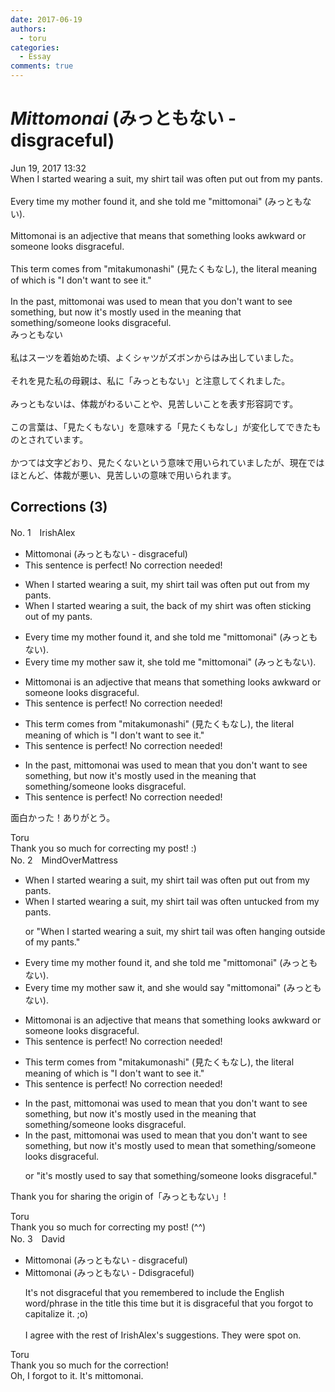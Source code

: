 ```yaml
---
date: 2017-06-19
authors:
  - toru
categories:
  - Essay
comments: true
---
```


# <strong><em>Mittomonai</strong></em> (みっともない - disgraceful)
<div class="date">Jun 19, 2017 13:32</div>
<div id="post"><div id="body_show_ori">
When I started wearing a suit, my shirt tail was often put out from my pants.<br/><br/>Every time my mother found it, and she told me "mittomonai" (みっともない).<br/><br/>Mittomonai is an adjective that means that something looks awkward or someone looks disgraceful.<br/><br/>This term comes from "mitakumonashi" (見たくもなし), the literal meaning of which is "I don't want to see it."<br/><br/>In the past, mittomonai was used to mean that you don't want to see something, but now it's mostly used in the meaning that something/someone looks disgraceful.
</div></div>

<!-- more -->

<div id="post_ja"><div id="body_show_mo">
みっともない<br/><br/>私はスーツを着始めた頃、よくシャツがズボンからはみ出していました。<br/><br/>それを見た私の母親は、私に「みっともない」と注意してくれました。<br/><br/>みっともないは、体裁がわるいことや、見苦しいことを表す形容詞です。<br/><br/>この言葉は、「見たくもない」を意味する「見たくもなし」が変化してできたものとされています。<br/><br/>かつては文字どおり、見たくないという意味で用いられていましたが、現在ではほとんど、体裁が悪い、見苦しいの意味で用いられます。
</div></div>

## Corrections (3)
<div id="block"><div class="first_name"> No. 1　<span class="just_name">IrishAlex</span></div><div id="block2">
<ul class="correction_field">
<li class="incorrect">Mittomonai (みっともない - disgraceful)</li>
<li class="corrected perfect">This sentence is perfect! No correction needed!</li>
</ul>
<ul class="correction_field">
<li class="incorrect">When I started wearing a suit, my shirt tail was often put out from my pants.</li>
<li class="corrected correct">
When I started wearing a suit, <span class="f_blue">the back of </span>my shirt was often <span class="f_blue">sticking </span>out <span class="f_blue">of </span>my pants.
</li>
</ul>
<ul class="correction_field">
<li class="incorrect">Every time my mother found it, and she told me "mittomonai" (みっともない).</li>
<li class="corrected correct">
Every time my mother <span class="f_blue">saw </span>it, she told me "mittomonai" (みっともない).
</li>
</ul>
<ul class="correction_field">
<li class="incorrect">Mittomonai is an adjective that means that something looks awkward or someone looks disgraceful.</li>
<li class="corrected perfect">This sentence is perfect! No correction needed!</li>
</ul>
<ul class="correction_field">
<li class="incorrect">This term comes from "mitakumonashi" (見たくもなし), the literal meaning of which is "I don't want to see it."</li>
<li class="corrected perfect">This sentence is perfect! No correction needed!</li>
</ul>
<ul class="correction_field">
<li class="incorrect">In the past, mittomonai was used to mean that you don't want to see something, but now it's mostly used in the meaning that something/someone looks disgraceful.</li>
<li class="corrected perfect">This sentence is perfect! No correction needed!</li>
</ul>
<p class="comment_small">
 面白かった！ありがとう。
</p>

</div><div class="name"><span class="just_name">Toru</span><br>
Thank you so much for correcting my post! :)
</div>
</div>
<div id="block"><div class="first_name"> No. 2　<span class="just_name">MindOverMattress</span></div><div id="block2">
<ul class="correction_field">
<li class="incorrect">When I started wearing a suit, my shirt tail was often put out from my pants.</li>
<li class="corrected correct">
When I started wearing a suit, my shirt tail was often <span class="f_blue">untucked </span>from my pants.
<p class="correction_comment">or "When I started wearing a suit, my shirt tail was often hanging outside of my pants."</p>
</li>
</ul>
<ul class="correction_field">
<li class="incorrect">Every time my mother found it, and she told me "mittomonai" (みっともない).</li>
<li class="corrected correct">
Every time my mother <span class="f_blue">saw </span>it, <span class="f_red"><span class="sline">and</span> </span>she <span class="f_gray">would say</span> "mittomonai" (みっともない).
</li>
</ul>
<ul class="correction_field">
<li class="incorrect">Mittomonai is an adjective that means that something looks awkward or someone looks disgraceful.</li>
<li class="corrected perfect">This sentence is perfect! No correction needed!</li>
</ul>
<ul class="correction_field">
<li class="incorrect">This term comes from "mitakumonashi" (見たくもなし), the literal meaning of which is "I don't want to see it."</li>
<li class="corrected perfect">This sentence is perfect! No correction needed!</li>
</ul>
<ul class="correction_field">
<li class="incorrect">In the past, mittomonai was used to mean that you don't want to see something, but now it's mostly used in the meaning that something/someone looks disgraceful.</li>
<li class="corrected correct">
In the past, mittomonai was used to mean that you don't want to see something, but now it's mostly used <span class="f_blue">to mean</span> that something/someone looks disgraceful.
<p class="correction_comment">or "it's mostly used to say that something/someone looks disgraceful."</p>
</li>
</ul>
<p class="comment_small">
 Thank you for sharing the origin of「みっともない」!
</p>

</div><div class="name"><span class="just_name">Toru</span><br>
Thank you so much for correcting my post! (^^)
</div>
</div>
<div id="block"><div class="first_name"> No. 3　<span class="just_name">David</span></div><div id="block2">
<ul class="correction_field">
<li class="incorrect">Mittomonai (みっともない - disgraceful)</li>
<li class="corrected correct">
Mittomonai (みっともない - <span class="f_red">D</span><span class="f_gray"><span class="sline">d</span></span>isgraceful)
<p class="correction_comment">It's not disgraceful that you remembered to include the English word/phrase in the title this time but it is disgraceful that you forgot to capitalize it. ;o)<br/><br/>I agree with the rest of IrishAlex's suggestions. They were spot on.</p>
</li>
</ul>
</div><div class="name"><span class="just_name">Toru</span><br>
Thank you so much for the correction!<br/>Oh, I forgot to it. It's mittomonai.
</div>
</div>
